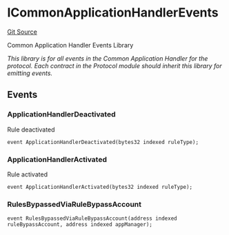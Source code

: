 # ICommonApplicationHandlerEvents
[Git Source](https://github.com/thrackle-io/tron/blob/6347e28a06cfe8dcc416f54eea2d35ee6b0ce9fd/src/common/IEvents.sol)

Common Application Handler Events Library

*This library is for all events in the Common Application Handler for the protocol. Each contract in the Protocol module should inherit this library for emitting events.*


## Events
### ApplicationHandlerDeactivated
Rule deactivated


```solidity
event ApplicationHandlerDeactivated(bytes32 indexed ruleType);
```

### ApplicationHandlerActivated
Rule activated


```solidity
event ApplicationHandlerActivated(bytes32 indexed ruleType);
```

### RulesBypassedViaRuleBypassAccount

```solidity
event RulesBypassedViaRuleBypassAccount(address indexed ruleBypassAccount, address indexed appManager);
```

